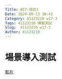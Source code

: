 ```yaml
---
Title: W17-項目3
Date: 2024-06-13 16:43
Category: 41123210 w17-3
Tags: 41123210 模擬測試
Slug:  41123210 w17-3
Author: 41123210
---
```

# 場景導入測試
[影片](https://youtu.be/Tjz_NccVTSA?si=vnDyZ_BRJzOpvOzK)
